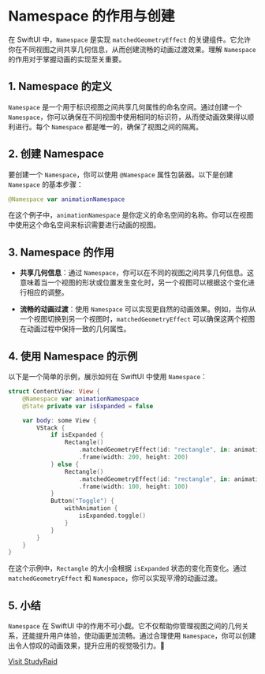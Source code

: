 ﻿# Namespace 的作用与创建

在 SwiftUI 中，`Namespace` 是实现 `matchedGeometryEffect` 的关键组件。它允许你在不同视图之间共享几何信息，从而创建流畅的动画过渡效果。理解 `Namespace` 的作用对于掌握动画的实现至关重要。

## 1. Namespace 的定义

`Namespace` 是一个用于标识视图之间共享几何属性的命名空间。通过创建一个 `Namespace`，你可以确保在不同视图中使用相同的标识符，从而使动画效果得以顺利进行。每个 `Namespace` 都是唯一的，确保了视图之间的隔离。

## 2. 创建 Namespace

要创建一个 `Namespace`，你可以使用 `@Namespace` 属性包装器。以下是创建 `Namespace` 的基本步骤：

```swift
@Namespace var animationNamespace
```

在这个例子中，`animationNamespace` 是你定义的命名空间的名称。你可以在视图中使用这个命名空间来标识需要进行动画的视图。

## 3. Namespace 的作用

- **共享几何信息**：通过 `Namespace`，你可以在不同的视图之间共享几何信息。这意味着当一个视图的形状或位置发生变化时，另一个视图可以根据这个变化进行相应的调整。
  
- **流畅的动画过渡**：使用 `Namespace` 可以实现更自然的动画效果。例如，当你从一个视图切换到另一个视图时，`matchedGeometryEffect` 可以确保这两个视图在动画过程中保持一致的几何属性。

## 4. 使用 Namespace 的示例

以下是一个简单的示例，展示如何在 SwiftUI 中使用 `Namespace`：

```swift
struct ContentView: View {
    @Namespace var animationNamespace
    @State private var isExpanded = false

    var body: some View {
        VStack {
            if isExpanded {
                Rectangle()
                    .matchedGeometryEffect(id: "rectangle", in: animationNamespace)
                    .frame(width: 200, height: 200)
            } else {
                Rectangle()
                    .matchedGeometryEffect(id: "rectangle", in: animationNamespace)
                    .frame(width: 100, height: 100)
            }
            Button("Toggle") {
                withAnimation {
                    isExpanded.toggle()
                }
            }
        }
    }
}
```

在这个示例中，`Rectangle` 的大小会根据 `isExpanded` 状态的变化而变化。通过 `matchedGeometryEffect` 和 `Namespace`，你可以实现平滑的动画过渡。

## 5. 小结

`Namespace` 在 SwiftUI 中的作用不可小觑。它不仅帮助你管理视图之间的几何关系，还能提升用户体验，使动画更加流畅。通过合理使用 `Namespace`，你可以创建出令人惊叹的动画效果，提升应用的视觉吸引力。🎉

[Visit StudyRaid](https://app.studyraid.com/en/read/30594/1318621/namespace)
